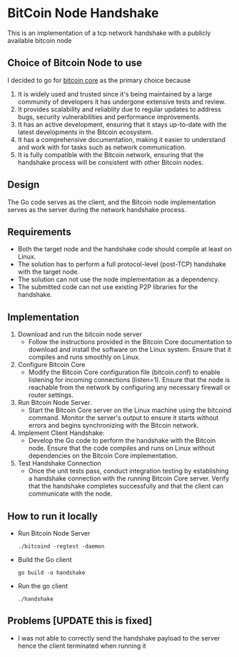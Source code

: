 # BitCoin Node Handshake

This is an implementation of a tcp network handshake with a publicly available bitcoin node

## Choice of Bitcoin Node to use
I decided to go for [bitcoin core](https://github.com/bitcoin/bitcoin) as the primary choice because

1. It is widely used and trusted since it's being maintained by a large community of developers it has undergone extensive tests and review.
2. It provides scalability and reliablity due to regular updates to address bugs, security vulnerabilities and performance improvements.
3. It has an active development, ensuring that it stays up-to-date with the latest developments in the Bitcoin ecosystem.
4. It has a comprehensive documentation, making it easier to understand and work with for tasks such as network communication.
5. It is fully compatible with the Bitcoin network, ensuring that the handshake process will be consistent with other Bitcoin nodes.

## Design
The Go code serves as the client, and the Bitcoin node implementation serves as the server during the network handshake process.

## Requirements
- Both the target node and the handshake code should compile at least on Linux.
- The solution has to perform a full protocol-level (post-TCP) handshake with the target node.
- The solution can not use the node implementation as a dependency.
- The submitted code can not use existing P2P libraries for the handshake.

## Implementation

1. Download and run the bitcoin node server
    - Follow the instructions provided in the Bitcoin Core documentation to download and install the software on the Linux system. Ensure that it compiles and runs smoothly on Linux.
2. Configure Bitcoin Core
    - Modify the Bitcoin Core configuration file (bitcoin.conf) to enable listening for incoming connections (listen=1). Ensure that the node is reachable from the network by configuring any necessary firewall or router settings.
3. Run Bitcoin Node Server.
    - Start the Bitcoin Core server on the Linux machine using the bitcoind command. Monitor the server's output to ensure it starts without errors and begins synchronizing with the Bitcoin network.
4. Implement Client Handshake:
    - Develop the Go code to perform the handshake with the Bitcoin node. Ensure that the code compiles and runs on Linux without dependencies on the Bitcoin Core implementation.
6. Test Handshake Connection
    - Once the unit tests pass, conduct integration testing by establishing a handshake connection with the running Bitcoin Core server. Verify that the handshake completes successfully and that the client can communicate with the node.

## How to run it locally
- Run Bitcoin Node Server
    ```
    ./bitcoind -regtest -daemon
    ```
- Build the Go client
    ```
    go build -o handshake
    ```
- Run the go client
    ```
    ./handshake
    ```

## Problems [UPDATE this is fixed]
- I was not able to correctly send the handshake payload to the server hence the client terminated when running it 
